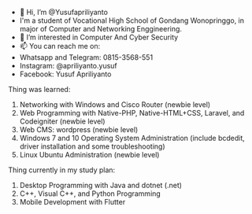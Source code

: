 - 👋 Hi, I’m @Yusufapriliyanto
- I'm a student of Vocational High School of Gondang Wonopringgo, in major of Computer and Networking Enggineering.
- 👀 I’m interested in Computer And Cyber Security
- 📫 You can reach me on: 
- Whatsapp and Telegram: 0815-3568-551
- Instagram: @apriliyanto.yusuf
- Facebook: Yusuf Apriliyanto

Thing was learned:
1. Networking with Windows and Cisco Router (newbie level)
2. Web Programming with Native-PHP, Native-HTML+CSS, Laravel, and Codeigniter (newbie level)
3. Web CMS: wordpress (newbie level)
4. Windows 7 and 10 Operating System Administration (include bcdedit, driver installation and some troubleshooting)
5. Linux Ubuntu Administration (newbie level)

Thing currently in my study plan:
1. Desktop Programming with Java and dotnet (.net)
2. C++, Visual C++, and Python Programming
3. Mobile Development with Flutter
<!--- Yusufapriliyanto/Yusufapriliyanto is a ✨ special ✨ repository because its `README.md` (this file) appears on your GitHub profile. You can click the Preview link to take a look at your changes. --->

